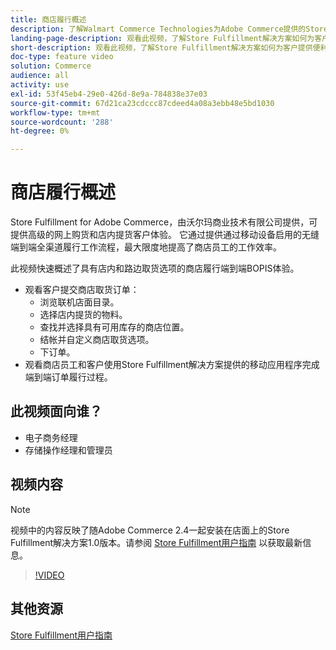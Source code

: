 ```yaml
---
title: 商店履行概述
description: 了解Walmart Commerce Technologies为Adobe Commerce提供的Store Fulfillment，这是一个高级的全渠道履行解决方案，提供端到端的在线购买、店内提货(BOPIS)体验。
landing-page-description: 观看此视频，了解Store Fulfillment解决方案如何为客户提供便利的店内和路边取货和商店员工更有效率、可随时移动完成的工作流，以提取、暂存和发货商店取货订单给客户。
short-description: 观看此视频，了解Store Fulfillment解决方案如何为客户提供便利的店内和路边取货和商店员工更有效率、可随时移动完成的工作流，以提取、暂存和发货商店取货订单给客户。
doc-type: feature video
solution: Commerce
audience: all
activity: use
exl-id: 53f45eb4-29e0-426d-8e9a-784838e37e03
source-git-commit: 67d21ca23cdccc87cdeed4a08a3ebb48e5bd1030
workflow-type: tm+mt
source-wordcount: '288'
ht-degree: 0%

---
```


# 商店履行概述

Store Fulfillment for Adobe Commerce，由沃尔玛商业技术有限公司提供，可提供高级的网上购货和店内提货客户体验。 它通过提供通过移动设备启用的无缝端到端全渠道履行工作流程，最大限度地提高了商店员工的工作效率。

此视频快速概述了具有店内和路边取货选项的商店履行端到端BOPIS体验。

- 观看客户提交商店取货订单：
   - 浏览联机店面目录。
   - 选择店内提货的物料。
   - 查找并选择具有可用库存的商店位置。
   - 结帐并自定义商店取货选项。
   - 下订单。
- 观看商店员工和客户使用Store Fulfillment解决方案提供的移动应用程序完成端到端订单履行过程。

## 此视频面向谁？

- 电子商务经理
- 存储操作经理和管理员

## 视频内容

>[!NOTE]
>
>视频中的内容反映了随Adobe Commerce 2.4一起安装在店面上的Store Fulfillment解决方案1.0版本。请参阅 [Store Fulfillment用户指南](https://experienceleague.adobe.com/docs/commerce-merchant-services/store-fulfillment/introduction.html) 以获取最新信息。

>[!VIDEO](https://video.tv.adobe.com/v/343653?quality=12&learn=on)

## 其他资源

[Store Fulfillment用户指南](https://experienceleague.adobe.com/docs/commerce-merchant-services/store-fulfillment/introduction.html)

